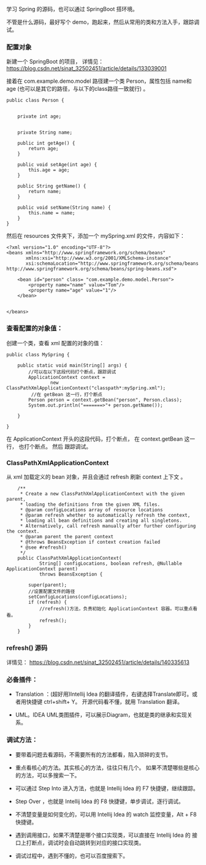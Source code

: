 
学习 Spring 的源码，也可以通过 SpringBoot  搭环境。

不管是什么源码，最好写个 demo，跑起来，然后从常用的类和方法入手，跟踪调试。

### 配置对象

新建一个 SpringBoot 的项目， 详情见： https://blog.csdn.net/sinat_32502451/article/details/133039001

接着在 com.example.demo.model 路径建一个类 Person，属性包括 name和 age (也可以是其它的路径，与以下的class路径一致就行) 。

```
public class Person {


    private int age;


    private String name;
    
    public int getAge() {
        return age;
    }

    public void setAge(int age) {
        this.age = age;
    }

    public String getName() {
        return name;
    }

    public void setName(String name) {
        this.name = name;
    }
}    
```



然后在 resources 文件夹下，添加一个  mySpring.xml 的文件，内容如下：

```
<?xml version="1.0" encoding="UTF-8"?>
<beans xmlns="http://www.springframework.org/schema/beans"
       xmlns:xsi="http://www.w3.org/2001/XMLSchema-instance"
       xsi:schemaLocation="http://www.springframework.org/schema/beans http://www.springframework.org/schema/beans/spring-beans.xsd">

    <bean id="person" class= "com.example.demo.model.Person">
        <property name="name" value="Tom"/>
        <property name="age" value="1"/>
    </bean>


</beans>
```



### 查看配置的对象值：

创建一个类，查看 xml 配置的对象的值：

```
public class MySpring {

    public static void main(String[] args) {
    	//可以在以下这段代码打个断点，跟踪调试
        ApplicationContext context =
                new ClassPathXmlApplicationContext("classpath*:mySpring.xml");
         //在 getBean 这一行，打个断点
        Person person = context.getBean("person", Person.class);
        System.out.println("=======>"+ person.getName());

    }

}
```

在 ApplicationContext 开头的这段代码，打个断点，
在 context.getBean 这一行， 也打个断点。
然后 跟踪调试。

### ClassPathXmlApplicationContext

从 xml 加载定义的 bean 对象，并且会通过 refresh 刷新 context 上下文 。

```
	/**
	 * Create a new ClassPathXmlApplicationContext with the given parent,
	 * loading the definitions from the given XML files.
	 * @param configLocations array of resource locations
	 * @param refresh whether to automatically refresh the context,
	 * loading all bean definitions and creating all singletons.
	 * Alternatively, call refresh manually after further configuring the context.
	 * @param parent the parent context
	 * @throws BeansException if context creation failed
	 * @see #refresh()
	 */
	public ClassPathXmlApplicationContext(
			String[] configLocations, boolean refresh, @Nullable ApplicationContext parent)
			throws BeansException {

		super(parent);
		//设置配置文件的路径
		setConfigLocations(configLocations);
		if (refresh) {
			//refresh()方法，负责初始化 ApplicationContext 容器。可以重点看看。
			refresh();
		}
	}
```



### refresh() 源码

详情见： https://blog.csdn.net/sinat_32502451/article/details/140335613


### 必备插件：
* Translation ：(超好用)Intellij Idea 的翻译插件，右键选择Translate即可。或者用快捷键  ctrl+shift+ Y。
  开源代码看不懂，就用 Translation 翻译。

* UML。IDEA UML类图插件，可以展示Diagram，也就是类的继承和实现关系。

### 调试方法：
* 要带着问题去看源码，不需要所有的方法都看，陷入琐碎的支节。

* 重点看核心的方法。其实核心的方法，往往只有几个。
  如果不清楚哪些是核心的方法，可以多搜索一下。

* 可以通过 Step Into 进入方法，也就是 Intellij Idea 的 F7 快捷键，继续跟踪。

* Step Over ，也就是 Intellij Idea 的 F8 快捷键，单步调试，逐行调试。

* 不清楚变量是如何变化的，可以用 Intellij Idea 的 watch 监控变量，Alt + F8  快捷键。

* 遇到调用接口，如果不清楚是哪个接口实现类，可以直接在 Intellij Idea 的 接口上打断点，调试时会自动跳转到对应的接口实现类。

* 调试过程中，遇到不懂的，也可以百度搜索下。
